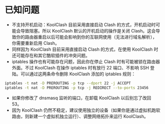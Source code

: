 # 已知问题

- 不支持开机启动：KoolClash 目前采用直接启动 Clash 的方式，开机启动时可能会导致阻塞。所以 KoolClash 默认的开机启动的操作是关闭 Clash。这会导致你的路由器重启以后可能会影响到你的互联网使用（无法进行域名解析），你需要重新启用 Clash。
- 同样因为 KoolClash 目前采用直接启动 Clash 的方式，在使用 KoolClash 时还可能存在和其它酷软插件的冲突问题。
- iptables 操作也有可能存在问题，因此你在停止 Clash 时有可能被锁在路由器外面。不过 KoolClash 在操作 iptables 时有放行 22 端口、不影响 SSH 登陆。可以通过这两条命令删除 KoolClash 添加的 iptables 规则：

```bash
iptables -t nat -D PREROUTING -p tcp --dport 22 -j ACCEPT
iptables -t nat -D PREROUTING -p tcp -j REDIRECT --to-ports 23456
```

- 如果你修改了 dnsmasq 监听的端口，在卸载 KoolClash 以后别忘了改回 53。
- 因为 KoolClash 仍然不稳定，建议使用独立的设备（如果你是通过虚拟机跑软路由，则新建一个虚拟机独立运行）、调整网络拓扑来运行 KoolClash。
